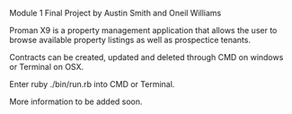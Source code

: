 Module 1 Final Project by Austin Smith and Oneil Williams

Proman X9 is a property management application that allows the user
to browse available property listings as well as prospectice tenants.

Contracts can be created, updated and deleted through CMD on windows or Terminal on OSX.

Enter ruby ./bin/run.rb into CMD or Terminal.

More information to be added soon.
